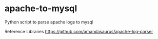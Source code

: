# apache-to-mysql
Python script to parse apache logs to mysql

Reference Libraries
https://github.com/amandasaurus/apache-log-parser

